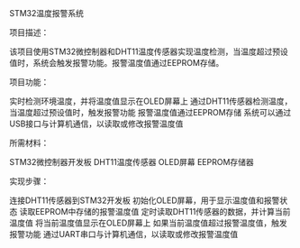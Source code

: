 
STM32温度报警系统

项目描述： 

该项目使用STM32微控制器和DHT11温度传感器实现温度检测，当温度超过预设值时，系统会触发报警功能。报警温度值通过EEPROM存储。

项目功能：

实时检测环境温度，并将温度值显示在OLED屏幕上
通过DHT11传感器检测温度，当温度超过预设值时，触发报警功能
报警温度值通过EEPROM存储
系统可以通过USB接口与计算机通信，以读取或修改报警温度值

所需材料：

STM32微控制器开发板
DHT11温度传感器
OLED屏幕
EEPROM存储器


实现步骤：

连接DHT11传感器到STM32开发板
初始化OLED屏幕，用于显示温度值和报警状态
读取EEPROM中存储的报警温度值
定时读取DHT11传感器的数据，并计算当前温度值
将当前温度值显示在OLED屏幕上
如果当前温度值超过报警温度值，触发报警功能
通过UART串口与计算机通信，以读取或修改报警温度值
